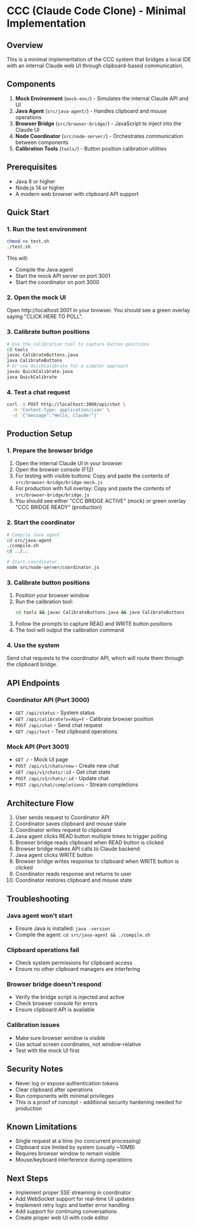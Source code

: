 # CCC (Claude Code Clone) - Minimal Implementation

## Overview
This is a minimal implementation of the CCC system that bridges a local IDE with an internal Claude web UI through clipboard-based communication.

## Components
1. **Mock Environment** (`mock-env/`) - Simulates the internal Claude API and UI
2. **Java Agent** (`src/java-agent/`) - Handles clipboard and mouse operations
3. **Browser Bridge** (`src/browser-bridge/`) - JavaScript to inject into the Claude UI
4. **Node Coordinator** (`src/node-server/`) - Orchestrates communication between components
5. **Calibration Tools** (`tools/`) - Button position calibration utilities

## Prerequisites
- Java 8 or higher
- Node.js 14 or higher
- A modern web browser with clipboard API support

## Quick Start

### 1. Run the test environment
```bash
chmod +x test.sh
./test.sh
```

This will:
- Compile the Java agent
- Start the mock API server on port 3001
- Start the coordinator on port 3000

### 2. Open the mock UI
Open http://localhost:3001 in your browser. You should see a green overlay saying "CLICK HERE TO POLL".

### 3. Calibrate button positions
```bash
# Use the calibration tool to capture button positions
cd tools
javac CalibrateButtons.java
java CalibrateButtons
# Or use QuickCalibrate for a simpler approach
javac QuickCalibrate.java
java QuickCalibrate
```

### 4. Test a chat request
```bash
curl -X POST http://localhost:3000/api/chat \
  -H 'Content-Type: application/json' \
  -d '{"message":"Hello, Claude!"}'
```

## Production Setup

### 1. Prepare the browser bridge
1. Open the internal Claude UI in your browser
2. Open the browser console (F12)
3. For testing with visible buttons: Copy and paste the contents of `src/browser-bridge/bridge-mock.js`
4. For production with full overlay: Copy and paste the contents of `src/browser-bridge/bridge.js`
5. You should see either "CCC BRIDGE ACTIVE" (mock) or green overlay "CCC BRIDGE READY" (production)

### 2. Start the coordinator
```bash
# Compile Java agent
cd src/java-agent
./compile.sh
cd ../..

# Start coordinator
node src/node-server/coordinator.js
```

### 3. Calibrate button positions
1. Position your browser window
2. Run the calibration tool:
   ```bash
   cd tools && javac CalibrateButtons.java && java CalibrateButtons
   ```
3. Follow the prompts to capture READ and WRITE button positions
4. The tool will output the calibration command

### 4. Use the system
Send chat requests to the coordinator API, which will route them through the clipboard bridge.

## API Endpoints

### Coordinator API (Port 3000)
- `GET /api/status` - System status
- `GET /api/calibrate?x=X&y=Y` - Calibrate browser position
- `POST /api/chat` - Send chat request
- `GET /api/test` - Test clipboard operations

### Mock API (Port 3001)
- `GET /` - Mock UI page
- `POST /api/v1/chats/new` - Create new chat
- `GET /api/v1/chats/:id` - Get chat state
- `POST /api/v1/chats/:id` - Update chat
- `POST /api/chat/completions` - Stream completions

## Architecture Flow
1. User sends request to Coordinator API
2. Coordinator saves clipboard and mouse state
3. Coordinator writes request to clipboard
4. Java agent clicks READ button multiple times to trigger polling
5. Browser bridge reads clipboard when READ button is clicked
6. Browser bridge makes API calls to Claude backend
7. Java agent clicks WRITE button
8. Browser bridge writes response to clipboard when WRITE button is clicked
9. Coordinator reads response and returns to user
10. Coordinator restores clipboard and mouse state

## Troubleshooting

### Java agent won't start
- Ensure Java is installed: `java -version`
- Compile the agent: `cd src/java-agent && ./compile.sh`

### Clipboard operations fail
- Check system permissions for clipboard access
- Ensure no other clipboard managers are interfering

### Browser bridge doesn't respond
- Verify the bridge script is injected and active
- Check browser console for errors
- Ensure clipboard API is available

### Calibration issues
- Make sure browser window is visible
- Use actual screen coordinates, not window-relative
- Test with the mock UI first

## Security Notes
- Never log or expose authentication tokens
- Clear clipboard after operations
- Run components with minimal privileges
- This is a proof of concept - additional security hardening needed for production

## Known Limitations
- Single request at a time (no concurrent processing)
- Clipboard size limited by system (usually ~10MB)
- Requires browser window to remain visible
- Mouse/keyboard interference during operations

## Next Steps
- Implement proper SSE streaming in coordinator
- Add WebSocket support for real-time UI updates
- Implement retry logic and better error handling
- Add support for continuing conversations
- Create proper web UI with code editor